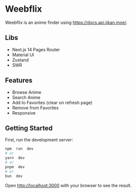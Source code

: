 # Weebflix

Weebflix is an anime finder using https://docs.api.jikan.moe/.

## Libs

- Next.js 14 Pages Router
- Material UI
- Zustand
- SWR

## Features

- Browse Anime
- Search Anime
- Add to Favorites (clear on refresh page)
- Remove from Favorites
- Responsive

## Getting Started

First, run the development server:

```bash
npm  run  dev
# or
yarn  dev
# or
pnpm  dev
# or
bun  dev
```

Open [http://localhost:3000](http://localhost:3000) with your browser to see the result.
